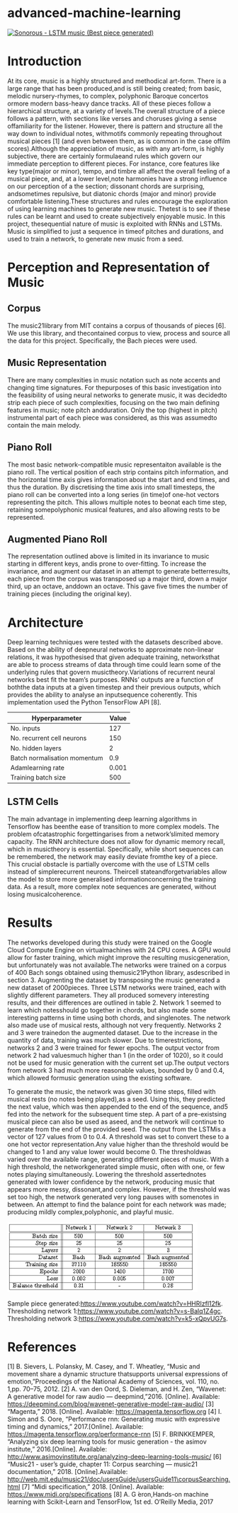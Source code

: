 # advanced-machine-learning

[![Sonorous - LSTM music (Best piece generated)](https://img.youtube.com/vi/HHRIzfl12fk/0.jpg)](https://www.youtube.com/watch?v=HHRIzfl12fk)

# Introduction
At its core, music is a highly structured and methodical art-form.  There is a large range that has been produced,and is still being created;  from basic,  melodic nursery-rhymes,  to complex,  polyphonic Baroque concertos ormore modern bass-heavy dance tracks.  All of these pieces follow a hierarchical structure, at a variety of levels.The  overall  structure  of  a  piece  follows  a  pattern,  with  sections  like  verses  and  choruses  giving  a  sense  offamiliarity for the listener.  However, there is pattern and structure all the way down to individual notes, withmotifs commonly repeating throughout musical pieces [1] (and even between them, as is common in the case offilm scores).Although the appreciation of music, as with any art-form, is highly subjective, there are certainly formulaeand rules which govern our immediate perception to different pieces.  For instance, core features like key type(major  or  minor),  tempo,  and  timbre  all  affect  the  overall  feeling  of  a  musical  piece,  and,  at  a  lower  level,note harmonies have a strong influence on our perception of a the section; dissonant chords are surprising, andsometimes repulsive, but diatonic chords (major and minor) provide comfortable listening.These structures and rules encourage the exploration of using learning machines to generate new music.  Thetest is to see if these rules can be learnt and used to create subjectively enjoyable music.  In this project, thesequential nature of music is exploited with RNNs and LSTMs.  Music is simplified to just a sequence in timeof pitches and durations, and used to train a network, to generate new music from a seed.

# Perception and Representation of Music
## Corpus
The music21library  from  MIT  contains  a  corpus  of  thousands  of  pieces  [6].   We  use  this  library,  and  thecontained corpus to view, process and source all the data for this project.  Specifically, the Bach pieces were used.

## Music Representation
There  are  many  complexities  in  music  notation  such  as  note  accents  and  changing  time  signatures.   For  thepurposes of this basic investigation into the feasibility of using neural networks to generate music, it was decidedto strip each piece of such complexities, focusing on the two main defining features in music;  note pitch andduration.  Only the top (highest in pitch) instrumental part of each piece was considered, as this was assumedto contain the main melody.

## Piano Roll
The most basic network-compatible music representaiton available is the piano roll.  The vertical position of each strip contains pitch information, and the horizontal time axis gives information about the start and end times, and thus the duration. By discretising the time axis into small timesteps, the piano roll can be converted into a long series (in time)of one-hot vectors representing the pitch.  This allows multiple notes to beonat each time step, retaining somepolyphonic musical features, and also allowing rests to be represented.

## Augmented Piano Roll
The representation outlined above is limited in its invariance to music starting in different keys, andis prone to over-fitting.  To increase the invariance, and augment our dataset in an attempt to generate betterresults, each piece from the corpus was transposed up a major third, down a major third, up an octave, anddown an octave.  This gave five times the number of training pieces (including the original key).

# Architecture
Deep learning techniques were tested with the datasets described above.  Based on the ability of deepneural networks to approximate non-linear relations, it was hypothesised that given adequate training, networksthat are able to process streams of data through time could learn some of the underlying rules that govern musictheory.Variations of recurrent neural networks best fit the team’s purposes.  RNNs’ outputs are a function of boththe data inputs at a given timestep and their previous outputs, which provides the ability to analyse an inputsequence coherently.  This implementation used the Python TensorFlow API [8].

| Hyperparameter | Value
| ------------- | ------------- |
| No.  inputs  | 127|
| No.  recurrent cell neurons  | 150|
| No.  hidden layers | 2 |
| Batch normalisation momentum  | 0.9|
| Adamlearning rate  | 0.001
| Training batch size  | 500|

## LSTM Cells
The main advantage in implementing deep learning algorithms in Tensorflow has beenthe ease of transition to more complex models.  The problem ofcatastrophic forgettingarises from a network’slimited memory capacity.  The RNN architecture does not allow for dynamic memory recall,  which in musictheory is essential.  Specifically, while short sequences can be remembered, the network may easily deviate fromthe key of a piece.  This crucial obstacle is partially overcome with the use of LSTM cells instead of simplerecurrent neurons.  Theircell stateandforgetvariables allow the model to store more generalised informationconcerning the training data.  As a result, more complex note sequences are generated, without losing musicalcoherence.

# Results
The  networks  developed  during  this  study  were  trained  on  the  Google  Cloud  Compute  Engine  on  virtualmachines with 24 CPU cores.  A GPU would allow for faster training, which might improve the resulting musicgeneration, but unfortunately was not available.The networks were trained on a corpus of 400 Bach songs obtained using themusic21Python library, asdescribed  in  section  3.   Augmenting  the  dataset  by  transposing  the  music  generated  a  new  dataset  of  2000pieces.  Three LSTM networks were trained, each with slightly different parameters.  They all produced somevery interesting results, and their differences are outlined in table 2.  Network 1 seemed to learn which notesshould go together in chords,  but also made some interesting patterns in time using both chords,  and singlenotes.  The network also made use of musical rests, although not very frequently.  Networks 2 and 3 were trainedon the augmented dataset.  Due to the increase in the quantity of data, training was much slower.  Due to timerestrictions,  networks  2  and  3  were  trained  for  fewer  epochs.   The  output  vector  from  network  2  had  valuesmuch higher than 1 (in the order of 1020), so it could not be used for music generation with the current set up.The output vectors from network 3 had much more reasonable values, bounded by 0 and 0.4, which allowed formusic generation using the existing software.

To generate the music, the network was given 30 time steps, filled with musical rests (no notes being played),as a seed.  Using this, they predicted the next value, which was then appended to the end of the sequence, and5
fed into the network for the subsequent time step.  A part of a pre-existsing musical piece can also be used as aseed, and the network will continue to generate from the end of the provided seed.  The output from the LSTMis a vector of 127 values from 0 to 0.4.  A threshold was set to convert these to a one hot vector representation.Any value higher than the threshold would be changed to 1 and any value lower would become 0.  The thresholdwas varied over the available range, generating different pieces of music.  With a high threshold, the networkgenerated simple music, often with one, or few notes playing simultaneously.  Lowering the threshold assertednotes generated with lower confidence by the network, producing music that appears more messy, dissonant,and complex.  However, if the threshold was set too high, the network generated very long pauses with somenotes in between.  An attempt to find the balance point for each network was made; producing mildly complex,polyphonic, and playful music. 

![Network comparison](table.PNG)

Sample piece generated:https://www.youtube.com/watch?v=HHRIzfl12fk.
Thresholding network 1:https://www.youtube.com/watch?v=s-Balq1Z4gc.
Thresholding network 3:https://www.youtube.com/watch?v=k5-xQpvUG7s.

# References
[1]  B. Sievers, L. Polansky, M. Casey, and T. Wheatley, “Music and movement share a dynamic structure thatsupports universal expressions of emotion,”Proceedings of the National Academy of Sciences, vol. 110, no. 1,pp. 70–75, 2012.
[2]  A. van den Oord, S. Dieleman, and H. Zen, “Wavenet:  A generative model for raw audio — deepmind,”2016. [Online]. Available:  https://deepmind.com/blog/wavenet-generative-model-raw-audio/
[3]  “Magenta,” 2018. [Online]. Available:  https://magenta.tensorflow.org
[4]  I. Simon and S. Oore, “Performance rnn:  Generating music with expressive timing and dynamics,” 2017.[Online]. Available:  https://magenta.tensorflow.org/performance-rnn
[5]  F. BRINKKEMPER, “Analyzing six deep learning tools for music generation - the asimov institute,” 2016.[Online]. Available:  http://www.asimovinstitute.org/analyzing-deep-learning-tools-music/
[6]  “Music21  -  user’s  guide,  chapter  11:    Corpus  searching  —  music21  documentation,”  2018.  [Online].Available:  http://web.mit.edu/music21/doc/usersGuide/usersGuide11\corpusSearching.html
[7]  “Midi specification,” 2018. [Online]. Available:  https://www.midi.org/specifications
[8]  A. G ́eron,Hands-on machine learning with Scikit-Learn and TensorFlow, 1st ed.    O’Reilly Media, 2017
